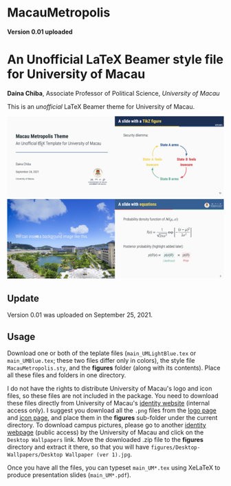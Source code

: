 # MacauMetropolis

**Version 0.01 uploaded**


# An Unofficial LaTeX Beamer style file for University of Macau

**Daina Chiba**, Associate Professor of Political Science, *University of Macau*

This is an *unofficial* LaTeX Beamer theme for University of Macau. 

![Screenshot](Screenshots.jpg)

## Update

Version 0.01 was uploaded on September 25, 2021.

## Usage
Download one or both of the teplate files (``main_UMLightBlue.tex`` or ``main_UMBlue.tex``; these two files differ only in colors), the style file ``MacauMetropolis.sty``, and the **figures** folder (along with its contents). Place all these files and folders in one directory. 

I do not have the rights to distribute University of Macau's logo and icon files, so these files are not included in the package. You need to download these files directly from University of Macau's [identity website](https://identity.co.um.edu.mo/) (internal access only). I suggest you download all the ``.png`` files from the [logo page](https://identity.co.um.edu.mo/university-logo/) and [icon page](https://identity.co.um.edu.mo/university-icon/), and place them in the **figures** sub-folder under the current directory. To download campus pictures, please go to another [identity webpage](https://www.um.edu.mo/about-um/identity/) (public access) by the University of Macau and click on the ``Desktop Wallpapers`` link. Move the downloaded .zip file to the **figures** directory and extract it there, so that you will have ``figures/Desktop-Wallpapers/Desktop Wallpaper (ver 1).jpg``. 

Once you have all the files, you can typeset ``main_UM*.tex`` using XeLaTeX to produce presentation slides (``main_UM*.pdf``).



